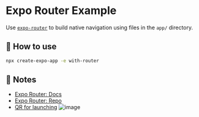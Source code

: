# Expo Router Example

Use [`expo-router`](https://expo.github.io/router) to build native navigation using files in the `app/` directory.

## 🚀 How to use

```sh
npx create-expo-app -e with-router


```

## 📝 Notes

- [Expo Router: Docs](https://expo.github.io/router)
- [Expo Router: Repo](https://github.com/expo/router)
-  [QR for launching](https://expo.dev/@ghb0024/ReactNative?serviceType=classic&distribution=expo-go)
![image](https://github.com/h13062/JobSearchReactNative/assets/62267270/76ab8e3a-c48c-43d1-bf5e-011e15f2ab24)
